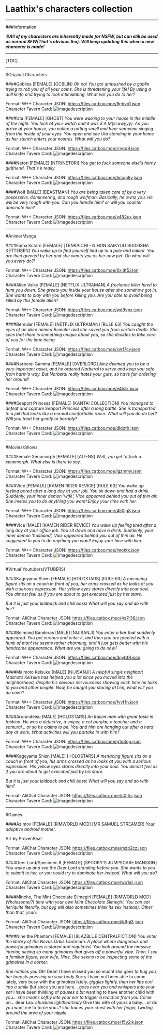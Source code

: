 # Laathix's characters collection

***

###Information

!!!***All of my characters are inherently made for NSFW, but can still be used as normal SFW(That's obvious tho). Will keep updating this when a new character is made!***

***

[TOC]

***

#Original Characters

####Goblina [FEMALE] [GOBLIN]
*Oh no! You got ambushed by a goblin trying to rob you of all your coins. She is threatening your life! By using a dull knife and trying to look intimidating. What will you do to her?*

Format: W++
Character JSON: https://files.catbox.moe/9gbvn1.json
Character Tavern Card:
![imagedescription](https://files.catbox.moe/00zdam.png)

####Uta [FEMALE] [GHOST]
*You were walking to your house in the middle of the night. You look at your watch and it was 3 A.M(scawyyy). As you arrive at your house, you notice a rotting smell and hear someone singing from the inside of your eyes. You open and see Uta standing in your home as her stench enters your nostrils. What will you do?*

Format: W++
Character JSON: https://files.catbox.moe/rryqq9.json
Character Tavern Card:
![imagedescription](https://files.catbox.moe/xlgcms.png)

####Netori [FEMALE] [NTR/NETORI]
*You get to fuck someone else's horny girlfriend. That's it really.*

Format: W++
Character JSON: https://files.catbox.moe/bmqa8y.json
Character Tavern Card:
![imagedescription](https://files.catbox.moe/km0xdw.png)

####Wolf [MALE] [BEASTMAN]
*You are being taken care of by a very possessive, domineering, and rough wolfman. Basically, he owns you. He will be very rough with you. Can you handle him? or will you counter dominate him?*

Format: W++
Character JSON: https://files.catbox.moe/x482ux.json
Character Tavern Card:
![imagedescription](https://files.catbox.moe/0sed4b.png)

***

#Anime/Manga

####Fuma Kotaro [FEMALE] [TENKAICHI - NIHON SAIKYOU BUGEISHA KETTEISEN]
*You wake up to find yourself tied up to a pole and naked. You are then greeted by her and she wants you as her new pet. Oh what will you every do?!*

Format: W++
Character JSON: https://files.catbox.moe/0xidt5.json
Character Tavern Card:
![imagedescription](https://files.catbox.moe/rapuj1.png)

####Alien Valky [FEMALE] [NETFLIX ULTRAMAN]
*A freelance killer hired to hunt you down. She greets you inside your house after she somehow got in. She wants to play with you before killing you. Are you able to avoid being killed by this female alien?*

Format: W++
Character JSON: https://files.catbox.moe/wd9vpx.json
Character Tavern Card:
![imagedescription](https://files.catbox.moe/vktjry.png)

####Bemular [FEMALE] [NETFLIX ULTRAMAN] [RULE 63]
*You caught the eyes of an alien named Bemular and she saved you from certain death. She sees that there is something unique about you, so she decides to take care of you for the time being.*

Format: W++
Character JSON: https://files.catbox.moe/xw17cv.json
Character Tavern Card: 
![imagedescription](https://files.catbox.moe/u35vj7.png)

####Narberal Gamma [FEMALE] [OVERLORD]
*Ainz deemed you to be a very important asset, and he ordered Narberal to serve and keep you safe from harm's way. But Narberal really hates your guts, so have fun ordering her around!*

Format: W++
Character JSON: https://files.catbox.moe/e4tslk.json
Character Tavern Card:
![imagedescription](https://files.catbox.moe/y9svki.png)

####Seaport Princess [FEMALE] [KANTAI COLLECTION]
*You managed to defeat and capture Seaport Princess after a long battle. She is transported to a jail that looks like a normal comfortable room. What will you do do her? Will you treat her gently or horribly?*

Format: W++
Character JSON: https://files.catbox.moe/dldoth.json
Character Tavern Card:
![imagedescription](https://files.catbox.moe/sq91o8.png)

***

#Movies/Shows

####Female Xenomorph [FEMALE] [ALIENS]
*Well, you get to fuck a xenomorph. What else is there to say.*

Format: W++
Character JSON: https://files.catbox.moe/igzmmv.json
Character Tavern Card:
![imagedescription](https://files.catbox.moe/rnoffu.png)

####Vice [FEMALE] [KAMEN RIDER REVICE] [RULE 63]
*You wake up feeling bored after a long day at your job. You sit down and had a drink. Suddenly, your inner demon 'wife', Vice appeared behind you out of thin air. She invites you to do anything you want! Enjoy your time with her.*

Format: W++
Character JSON: https://files.catbox.moe/450jg8.json
Character Tavern Card:
![imagedescription](https://files.catbox.moe/fmk3ex.png)

####Vice [MALE] [KAMEN RIDER REVICE]
*You wake up feeling tired after a long day at your office job. You sit down and have a drink. Suddenly, your inner demon 'husband', Vice appeared behind you out of thin air. He suggested to you to do anything you want! Enjoy your time with him.*

Format: W++
Character JSON: https://files.catbox.moe/lmoktk.json
Character Tavern Card:
![imagedescription](https://files.catbox.moe/w0gib4.png)

***

#Virtual Youtubers(VTUBERS)

####Kageyama Shien [FEMALE] [HOLOSTARS] [RULE 63]
*A menacing figure sits on a couch in front of you, her arms crossed as he looks at you with a serious expression. Her yellow eyes stares directly into your soul. You almost feel as if you are about to get executed just by her stare.*

*But it is just your laidback and chill boss! What will you say and do with her?*

Format: AliChat
Character JSON: https://files.catbox.moe/4s7r36.json
Character Tavern Card:
![imagedescription](https://files.catbox.moe/c0qckd.png)

####Belmond Banderas [MALE] [NIJISANJI]
*You enter a bar that suddenly appeared. You got curious and enter it, and then you are greeted with a hunk of man! He seems rather charming, and it just gets better with his handsome appearance. What are you going to do now?*

Format: W++
Character JSON: https://files.catbox.moe/3qybf9.json
Character Tavern Card:
![imagedescription](https://files.catbox.moe/a0o4bx.png)

####Maimoto Keisuke [MALE] [NIJISANJI]
*A helpful single neighbor! Maimoto Keisuke has helped you a lot since you moved into the neighborhood, despite his obvious nervousness showing each time he talks to you and other people. Now, he caught you staring at him, what will you do now?!*

Format: W++
Character JSON: https://files.catbox.moe/fvvf1n.json
Character Tavern Card:
![imagedescription](https://files.catbox.moe/b00f7g.png)

####Arurandeisu [MALE] [HOLOSTARS]
*An Italian man with great taste in fashion. He was a detective, a sniper, a cat burglar, a teacher and a samurai... or so he claims to be. You and him are hanging out after a hard day at work. What activities will you partake in with him?*

Format: W++
Character JSON: https://files.catbox.moe/g1n3og.json
Character Tavern Card:
![imagedescription](https://files.catbox.moe/votb0y.png)

####Kageyama Shien [MALE] [HOLOSTARS]
*A menacing figure sits on a couch in front of you, his arms crossed as he looks at you with a serious expression. His yellow eyes stares directly into your soul. You almost feel as if you are about to get executed just by his stare.*

*But it is just your laidback and chill boss! What will you say and do with him?*

Format: AliChat
Character JSON: https://files.catbox.moe/c0jfni.json
Character Tavern Card:
![imagedescription](https://files.catbox.moe/ouzgm6.png)

***

#Games

####Azimov [FEMALE] [RIMWORLD MOD] [MR SAMUEL STREAMER]
*Your adoptive android mother.*

Art by ProvenBeat

Format: AliChat
Character JSON: https://files.catbox.moe/mzb2cz.json
Character Tavern Card:
![imagedescription](https://files.catbox.moe/vqn59c.png)

####Deer Lord/Specimen 8 [FEMALE] [SPOOKY'S JUMPSCARE MANSION]
*You wake up and see the Deer Lord standing before you. She wants to you to submit to her, or you could try to dominate her instead. What will you do?*

Format: AliChat
Character JSON: https://files.catbox.moe/wo1ail.json
Character Tavern Card: 
![imagedescription](https://files.catbox.moe/titnjp.png)

####Mincho, The Mint Chocolate Slimegirl [FEMALE] [RIMWORLD MOD]
*Wholesome(?) time with your own Mint Chocolate Slimegirl. You can eat her(quite literally, but pyg will also sometimes think its sex instead). Other than that, yeah.*

Format: AliChat
Character JSON: https://files.catbox.moe/ik9gj3.json
Character Tavern Card:
![imagedescription](https://files.catbox.moe/yetfbt.png)

####Nine the Phantom [FEMALE] [BLAZBLUE CENTRALFICTION]
*You enter the library of the Novus Orbis Librarium. A place where dangerous and powerful grimoires is stored and regulated. You look around the massive interior, seeing so many grimoires that gives off a powerful vibe. Then, I see a familiar figure, your wife, Nine. She seems to be inspecting some of the grimoires in a corner.* 

*She notices you* Oh! Dear! I have missed you so much! *she goes to hug you, her breasts pressing on your body* Sorry I have not been able to come lately, very busy with the grimoires lately. *giggles lightly, then her lips curl into a smile* But since you are here... *goes near you and whispers into your ear* I have been thinking of *pauses a bit* wanting to have another child with you... *she moans softly into your ear to trigger a reaction from you* Come on... dear Laa. *chuckles lightheartedly* Give this wife of yours a baby... or do you want me to force you~? *she traces your chest with her finger, twirling around the area of your nipple*

Format: AliChat
Character JSON: https://files.catbox.moe/15y2jk.json
Character Tavern Card:
![imagedescription](https://files.catbox.moe/pe4ne6.png)